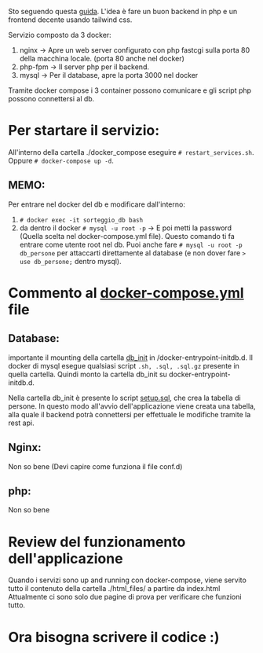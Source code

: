 Sto seguendo questa [guida](https://html.it/pag/69110/creare-il-database-2/). L'idea è fare un buon backend in php e un frontend decente usando tailwind css.

Servizio composto da 3 docker:
1. nginx -> Apre un web server configurato con php fastcgi sulla porta 80 della macchina locale. (porta 80 anche nel docker)
2. php-fpm -> Il server php per il backend.
3. mysql -> Per il database, apre la porta 3000 nel docker

Tramite docker compose i 3 container possono comunicare e gli script php possono connettersi al db.

# Per startare il servizio:
All'interno della cartella ./docker_compose eseguire `# restart_services.sh`.
Oppure `# docker-compose up -d`.
## MEMO:
Per entrare nel docker del db e modificare dall'interno:
1. `# docker exec -it sorteggio_db bash`
2. da dentro il docker `# mysql -u root -p` -> E poi metti la password (Quella scelta nel docker-compose.yml file).
Questo comando ti fa entrare come utente root nel db. Puoi anche fare `# mysql -u root -p db_persone` per attaccarti direttamente al database
(e non dover fare `> use db_persone;` dentro mysql).

# Commento al [docker-compose.yml](./docker_compose/docker-compose.yml) file
## Database:
importante il mounting della cartella [db_init](./docker_compose/db_init) in /docker-entrypoint-initdb.d.
Il docker di mysql esegue qualsiasi script `.sh, .sql, .sql.gz` presente in quella cartella.
Quindi monto la cartella db_init su docker-entrypoint-initdb.d.

Nella cartella db_init è presente lo script [setup.sql](./docker_compose/db_init/setup.sql), che crea la tabella di persone.
In questo modo all'avvio dell'applicazione viene creata una tabella, alla quale il backend potrà connettersi per effettuale le modifiche
tramite la rest api.

## Nginx:
Non so bene (Devi capire come funziona il file conf.d)
## php:
Non so bene

# Review del funzionamento dell'applicazione
Quando i servizi sono up and running con docker-compose, viene servito tutto il contenuto della cartella ./html_files/ a partire da index.html
Attualmente ci sono solo due pagine di prova per verificare che funzioni tutto.

# Ora bisogna scrivere il codice :)
